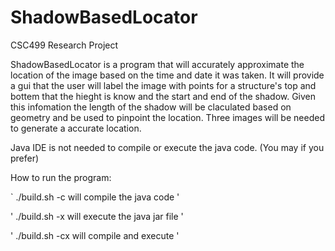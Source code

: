 # ShadowBasedLocator
CSC499 Research Project

ShadowBasedLocator is a program that will accurately approximate the location
of the image based on the time and date it was taken. It will provide a gui 
that the user will label the image with points for a structure's top and bottem
that the hieght is know and the start and end of the shadow. Given this
infomation the length of the shadow will be claculated based on geometry and 
be used to pinpoint the location. Three images will be needed to generate a
accurate location. 

Java IDE is not needed to compile or execute the java code. (You may if you prefer)

How to run the program:

`   ./build.sh -c will compile the java code '

'   ./build.sh -x will execute the java jar file   '

'   ./build.sh -cx will compile and execute '
